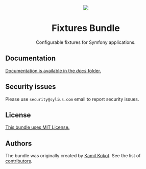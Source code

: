 <p align="center">
    <a href="https://sylius.com" target="_blank">
        <img src="https://demo.sylius.com/assets/shop/img/logo.png" />
    </a>
</p>

<h1 align="center">Fixtures Bundle</h1>

<p align="center">Configurable fixtures for Symfony applications.</p>

## Documentation

[Documentation is available in the *docs* folder.](docs/index.md)

## Security issues

Please use `security@sylius.com` email to report security issues.

## License

[This bundle uses MIT License.](LICENSE)

## Authors

The bundle was originally created by [Kamil Kokot](https://kamil.kokot.me).
See the list of [contributors](https://github.com/Sylius/SyliusThemeBundle/contributors).

